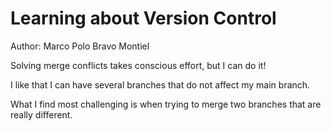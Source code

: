 # Learning about Version Control

Author: Marco Polo Bravo Montiel

Solving merge conflicts takes conscious effort, but I can do it!

I like that I can have several branches that do not affect my main branch.

What I find most challenging is when trying to merge two branches that are really different.
